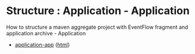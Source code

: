 # Structure : Application - Application

How to structure a maven aggregate project with EventFlow fragment and application archive - Application

* [application-app](src/site/markdown/index.md) ([html](https://tibcosoftware.github.io/tibco-streaming-samples/10.4.1/structure/application/application-app/))
